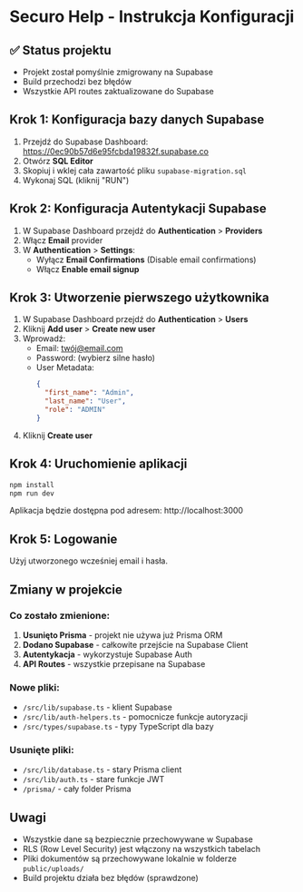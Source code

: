 # Securo Help - Instrukcja Konfiguracji

## ✅ Status projektu
- Projekt został pomyślnie zmigrowany na Supabase
- Build przechodzi bez błędów
- Wszystkie API routes zaktualizowane do Supabase

## Krok 1: Konfiguracja bazy danych Supabase

1. Przejdź do Supabase Dashboard: https://0ec90b57d6e95fcbda19832f.supabase.co
2. Otwórz **SQL Editor**
3. Skopiuj i wklej cała zawartość pliku `supabase-migration.sql`
4. Wykonaj SQL (kliknij "RUN")

## Krok 2: Konfiguracja Autentykacji Supabase

1. W Supabase Dashboard przejdź do **Authentication** > **Providers**
2. Włącz **Email** provider
3. W **Authentication** > **Settings**:
   - Wyłącz **Email Confirmations** (Disable email confirmations)
   - Włącz **Enable email signup**

## Krok 3: Utworzenie pierwszego użytkownika

1. W Supabase Dashboard przejdź do **Authentication** > **Users**
2. Kliknij **Add user** > **Create new user**
3. Wprowadź:
   - Email: twój@email.com
   - Password: (wybierz silne hasło)
   - User Metadata:
     ```json
     {
       "first_name": "Admin",
       "last_name": "User",
       "role": "ADMIN"
     }
     ```
4. Kliknij **Create user**

## Krok 4: Uruchomienie aplikacji

```bash
npm install
npm run dev
```

Aplikacja będzie dostępna pod adresem: http://localhost:3000

## Krok 5: Logowanie

Użyj utworzonego wcześniej email i hasła.

## Zmiany w projekcie

### Co zostało zmienione:
1. **Usunięto Prisma** - projekt nie używa już Prisma ORM
2. **Dodano Supabase** - całkowite przejście na Supabase Client
3. **Autentykacja** - wykorzystuje Supabase Auth
4. **API Routes** - wszystkie przepisane na Supabase

### Nowe pliki:
- `/src/lib/supabase.ts` - klient Supabase
- `/src/lib/auth-helpers.ts` - pomocnicze funkcje autoryzacji
- `/src/types/supabase.ts` - typy TypeScript dla bazy

### Usunięte pliki:
- `/src/lib/database.ts` - stary Prisma client
- `/src/lib/auth.ts` - stare funkcje JWT
- `/prisma/` - cały folder Prisma

## Uwagi

- Wszystkie dane są bezpiecznie przechowywane w Supabase
- RLS (Row Level Security) jest włączony na wszystkich tabelach
- Pliki dokumentów są przechowywane lokalnie w folderze `public/uploads/`
- Build projektu działa bez błędów (sprawdzone)

